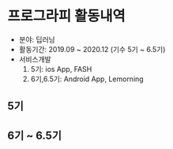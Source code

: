 # 프로그라피 활동내역

- 분야: 딥러닝
- 활동기간: 2019.09 ~ 2020.12 (기수 5기 ~ 6.5기)
- 서비스개발
  1. 5기: ios App, FASH
  2. 6기,6.5기: Android App, Lemorning


## 5기




## 6기 ~ 6.5기

